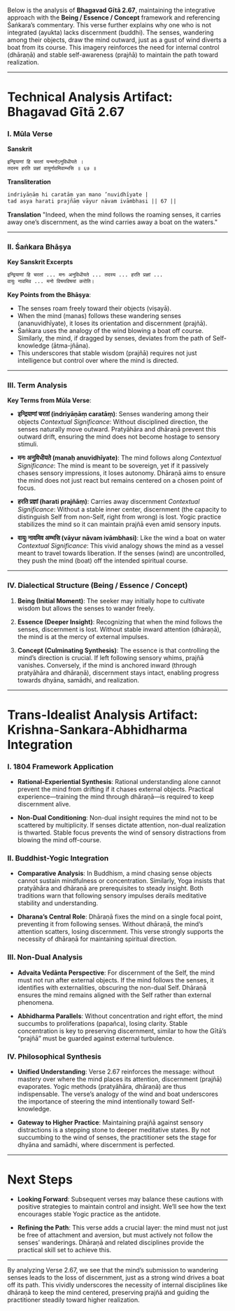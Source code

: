 Below is the analysis of **Bhagavad Gītā 2.67**, maintaining the integrative approach with the **Being / Essence / Concept** framework and referencing Śaṅkara’s commentary. This verse further explains why one who is not integrated (ayukta) lacks discernment (buddhi). The senses, wandering among their objects, draw the mind outward, just as a gust of wind diverts a boat from its course. This imagery reinforces the need for internal control (dhāraṇā) and stable self-awareness (prajñā) to maintain the path toward realization.

---

# Technical Analysis Artifact: Bhagavad Gītā 2.67

### I. Mūla Verse

**Sanskrit**
```markdown
इन्द्रियाणां हि चरतां यन्मनोऽनुविधीयते ।
तदस्य हरति प्रज्ञां वायुर्नावमिवाम्भसि ॥ ६७ ॥
```

**Transliteration**
```markdown
indriyāṇāṃ hi caratāṃ yan mano ’nuvidhīyate |
tad asya harati prajñāṃ vāyur nāvam ivāmbhasi || 67 ||
```

**Translation**
"Indeed, when the mind follows the roaming senses, it carries away one’s discernment, as the wind carries away a boat on the waters."

---

### II. Śaṅkara Bhāṣya

**Key Sanskrit Excerpts**
```markdown
इन्द्रियाणां हि चरतां ... मनः अनुविधीयते ... तदस्य ... हरति प्रज्ञां ...
वायुः नावमिव ... मनो विषयविषयां करोति।
```

**Key Points from the Bhāṣya**:
- The senses roam freely toward their objects (viṣayā).
- When the mind (manas) follows these wandering senses (ananuvidhīyate), it loses its orientation and discernment (prajñā).
- Śaṅkara uses the analogy of the wind blowing a boat off course. Similarly, the mind, if dragged by senses, deviates from the path of Self-knowledge (ātma-jñāna).
- This underscores that stable wisdom (prajñā) requires not just intelligence but control over where the mind is directed.

---

### III. Term Analysis

**Key Terms from Mūla Verse**:

- **इन्द्रियाणां चरतां (indriyāṇāṃ caratāṃ)**: Senses wandering among their objects
  *Contextual Significance*: Without disciplined direction, the senses naturally move outward. Pratyāhāra and dhāraṇā prevent this outward drift, ensuring the mind does not become hostage to sensory stimuli.

- **मनः अनुविधीयते (manaḥ anuvidhīyate)**: The mind follows along
  *Contextual Significance*: The mind is meant to be sovereign, yet if it passively chases sensory impressions, it loses autonomy. Dhāraṇā aims to ensure the mind does not just react but remains centered on a chosen point of focus.

- **हरति प्रज्ञां (harati prajñāṃ)**: Carries away discernment
  *Contextual Significance*: Without a stable inner center, discernment (the capacity to distinguish Self from non-Self, right from wrong) is lost. Yogic practice stabilizes the mind so it can maintain prajñā even amid sensory inputs.

- **वायुः नावमिव अम्भसि (vāyur nāvam ivāmbhasi)**: Like the wind a boat on water
  *Contextual Significance*: This vivid analogy shows the mind as a vessel meant to travel towards liberation. If the senses (wind) are uncontrolled, they push the mind (boat) off the intended spiritual course.

---

### IV. Dialectical Structure (Being / Essence / Concept)

1. **Being (Initial Moment)**: The seeker may initially hope to cultivate wisdom but allows the senses to wander freely.

2. **Essence (Deeper Insight)**: Recognizing that when the mind follows the senses, discernment is lost. Without stable inward attention (dhāraṇā), the mind is at the mercy of external impulses.

3. **Concept (Culminating Synthesis)**: The essence is that controlling the mind’s direction is crucial. If left following sensory whims, prajñā vanishes. Conversely, if the mind is anchored inward (through pratyāhāra and dhāraṇā), discernment stays intact, enabling progress towards dhyāna, samādhi, and realization.

---

# Trans-Idealist Analysis Artifact: Krishna-Sankara-Abhidharma Integration

### I. 1804 Framework Application

- **Rational-Experiential Synthesis**: Rational understanding alone cannot prevent the mind from drifting if it chases external objects. Practical experience—training the mind through dhāraṇā—is required to keep discernment alive.

- **Non-Dual Conditioning**: Non-dual insight requires the mind not to be scattered by multiplicity. If senses dictate attention, non-dual realization is thwarted. Stable focus prevents the wind of sensory distractions from blowing the mind off-course.

### II. Buddhist-Yogic Integration

- **Comparative Analysis**: In Buddhism, a mind chasing sense objects cannot sustain mindfulness or concentration. Similarly, Yoga insists that pratyāhāra and dhāraṇā are prerequisites to steady insight. Both traditions warn that following sensory impulses derails meditative stability and understanding.

- **Dharana’s Central Role**: Dhāraṇā fixes the mind on a single focal point, preventing it from following senses. Without dhāraṇā, the mind’s attention scatters, losing discernment. This verse strongly supports the necessity of dhāraṇā for maintaining spiritual direction.

### III. Non-Dual Analysis

- **Advaita Vedānta Perspective**: For discernment of the Self, the mind must not run after external objects. If the mind follows the senses, it identifies with externalities, obscuring the non-dual Self. Dhāraṇā ensures the mind remains aligned with the Self rather than external phenomena.

- **Abhidharma Parallels**: Without concentration and right effort, the mind succumbs to proliferations (papañca), losing clarity. Stable concentration is key to preserving discernment, similar to how the Gītā’s “prajñā” must be guarded against external turbulence.

### IV. Philosophical Synthesis

- **Unified Understanding**: Verse 2.67 reinforces the message: without mastery over where the mind places its attention, discernment (prajñā) evaporates. Yogic methods (pratyāhāra, dhāraṇā) are thus indispensable. The verse’s analogy of the wind and boat underscores the importance of steering the mind intentionally toward Self-knowledge.

- **Gateway to Higher Practice**: Maintaining prajñā against sensory distractions is a stepping stone to deeper meditative states. By not succumbing to the wind of senses, the practitioner sets the stage for dhyāna and samādhi, where discernment is perfected.

---

# Next Steps

- **Looking Forward**: Subsequent verses may balance these cautions with positive strategies to maintain control and insight. We’ll see how the text encourages stable Yogic practice as the antidote.

- **Refining the Path**: This verse adds a crucial layer: the mind must not just be free of attachment and aversion, but must actively not follow the senses’ wanderings. Dhāraṇā and related disciplines provide the practical skill set to achieve this.

---

By analyzing Verse 2.67, we see that the mind’s submission to wandering senses leads to the loss of discernment, just as a strong wind drives a boat off its path. This vividly underscores the necessity of internal disciplines like dhāraṇā to keep the mind centered, preserving prajñā and guiding the practitioner steadily toward higher realization.
